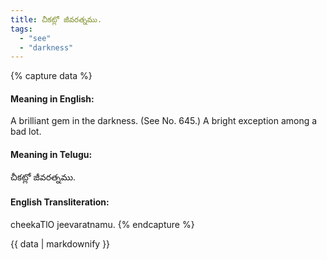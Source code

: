 ```yaml
---
title: చీకట్లో జీవరత్నము.
tags:
  - "see"
  - "darkness"
---
```


{% capture data %}
#### Meaning in English:
A brilliant gem in the darkness.
(See No. 645.)
A bright exception among a bad lot.

#### Meaning in Telugu:
చీకట్లో జీవరత్నము.

#### English Transliteration:
cheekaTlO jeevaratnamu.
{% endcapture %}

{{ data | markdownify }}

